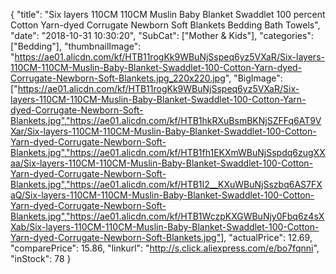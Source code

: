 {
	"title": "Six layers 110CM 110CM Muslin Baby Blanket Swaddlet 100 percent Cotton Yarn-dyed Corrugate Newborn Soft Blankets Bedding Bath Towels",
	"date": "2018-10-31 10:30:20",
	"SubCat": ["Mother & Kids"],
	"categories": ["Bedding"],
	"thumbnailImage": "https://ae01.alicdn.com/kf/HTB11rogKk9WBuNjSspeq6yz5VXaR/Six-layers-110CM-110CM-Muslin-Baby-Blanket-Swaddlet-100-Cotton-Yarn-dyed-Corrugate-Newborn-Soft-Blankets.jpg_220x220.jpg",
	"BigImage": ["https://ae01.alicdn.com/kf/HTB11rogKk9WBuNjSspeq6yz5VXaR/Six-layers-110CM-110CM-Muslin-Baby-Blanket-Swaddlet-100-Cotton-Yarn-dyed-Corrugate-Newborn-Soft-Blankets.jpg","https://ae01.alicdn.com/kf/HTB1hkRXuBsmBKNjSZFFq6AT9VXar/Six-layers-110CM-110CM-Muslin-Baby-Blanket-Swaddlet-100-Cotton-Yarn-dyed-Corrugate-Newborn-Soft-Blankets.jpg","https://ae01.alicdn.com/kf/HTB1fh1EKXmWBuNjSspdq6zugXXaa/Six-layers-110CM-110CM-Muslin-Baby-Blanket-Swaddlet-100-Cotton-Yarn-dyed-Corrugate-Newborn-Soft-Blankets.jpg","https://ae01.alicdn.com/kf/HTB1I2__KXuWBuNjSszbq6AS7FXaQ/Six-layers-110CM-110CM-Muslin-Baby-Blanket-Swaddlet-100-Cotton-Yarn-dyed-Corrugate-Newborn-Soft-Blankets.jpg","https://ae01.alicdn.com/kf/HTB1WczpKXGWBuNjy0Fbq6z4sXXab/Six-layers-110CM-110CM-Muslin-Baby-Blanket-Swaddlet-100-Cotton-Yarn-dyed-Corrugate-Newborn-Soft-Blankets.jpg"],
	"actualPrice": 12.69,
	"comparePrice": 15.86,
	"linkurl": "http://s.click.aliexpress.com/e/bo7fqnni",
	"inStock": 78
}

